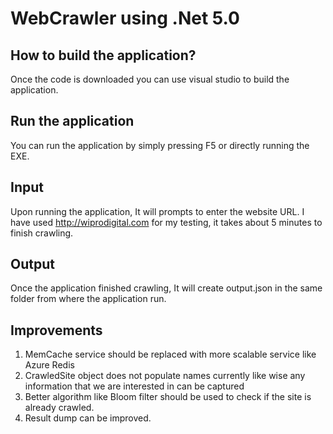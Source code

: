 # WebCrawler using .Net 5.0
## How to build the application?
<p>Once the code is downloaded you can use visual studio to build the application.</p>

## Run the application
You can run the application by simply pressing F5 or directly running the EXE.

## Input
Upon running the application, It will prompts to enter the website URL. I have used http://wiprodigital.com for my testing, it takes about 5 minutes to finish crawling. 

## Output
Once the application finished crawling, It will create output.json in the same folder from where the application run.

## Improvements
1. MemCache service should be replaced with more scalable service like Azure Redis
2. CrawledSite object does not populate names currently like wise any information that we are interested in can be captured
3. Better algorithm like Bloom filter should be used to check if the site is already crawled.
4. Result dump can be improved.